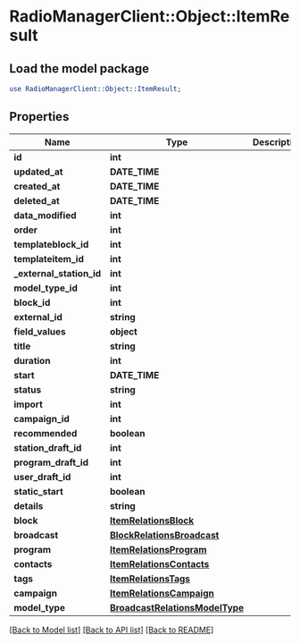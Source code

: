 # RadioManagerClient::Object::ItemResult

## Load the model package
```perl
use RadioManagerClient::Object::ItemResult;
```

## Properties
Name | Type | Description | Notes
------------ | ------------- | ------------- | -------------
**id** | **int** |  | [optional] 
**updated_at** | **DATE_TIME** |  | [optional] 
**created_at** | **DATE_TIME** |  | [optional] 
**deleted_at** | **DATE_TIME** |  | [optional] 
**data_modified** | **int** |  | [optional] 
**order** | **int** |  | [optional] 
**templateblock_id** | **int** |  | [optional] 
**templateitem_id** | **int** |  | [optional] 
**_external_station_id** | **int** |  | [optional] 
**model_type_id** | **int** |  | 
**block_id** | **int** |  | [optional] 
**external_id** | **string** |  | [optional] 
**field_values** | **object** |  | [optional] 
**title** | **string** |  | [optional] 
**duration** | **int** |  | [optional] 
**start** | **DATE_TIME** |  | [optional] 
**status** | **string** |  | [optional] 
**import** | **int** |  | [optional] 
**campaign_id** | **int** |  | [optional] 
**recommended** | **boolean** |  | [optional] 
**station_draft_id** | **int** |  | [optional] 
**program_draft_id** | **int** |  | [optional] 
**user_draft_id** | **int** |  | [optional] 
**static_start** | **boolean** |  | [optional] 
**details** | **string** |  | [optional] 
**block** | [**ItemRelationsBlock**](ItemRelationsBlock.md) |  | [optional] 
**broadcast** | [**BlockRelationsBroadcast**](BlockRelationsBroadcast.md) |  | [optional] 
**program** | [**ItemRelationsProgram**](ItemRelationsProgram.md) |  | [optional] 
**contacts** | [**ItemRelationsContacts**](ItemRelationsContacts.md) |  | [optional] 
**tags** | [**ItemRelationsTags**](ItemRelationsTags.md) |  | [optional] 
**campaign** | [**ItemRelationsCampaign**](ItemRelationsCampaign.md) |  | [optional] 
**model_type** | [**BroadcastRelationsModelType**](BroadcastRelationsModelType.md) |  | [optional] 

[[Back to Model list]](../README.md#documentation-for-models) [[Back to API list]](../README.md#documentation-for-api-endpoints) [[Back to README]](../README.md)


